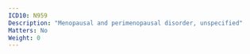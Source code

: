 ```yaml
---
ICD10: N959
Description: "Menopausal and perimenopausal disorder, unspecified"
Matters: No
Weight: 0
---
```

